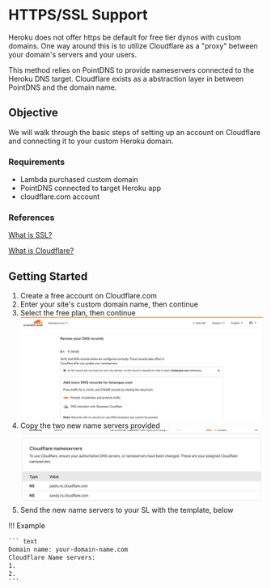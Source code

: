 # HTTPS/SSL Support

Heroku does not offer https be default for free tier dynos with custom domains.
One way around this is to utilize Cloudflare as a "proxy" between your domain's
servers and your users.

This method relies on PointDNS to provide nameservers connected to the Heroku
DNS target. Cloudflare exists as a abstraction layer in between PointDNS and the
domain name.

## Objective

We will walk through the basic steps of setting up an account on Cloudflare and
connecting it to your custom Heroku domain.

### Requirements

- Lambda purchased custom domain
- PointDNS connected to target Heroku app
- cloudflare.com account

### References

[What is SSL?](https://www.cloudflare.com/learning/ssl/what-is-ssl/)

[What is Cloudflare?](https://www.cloudflare.com/learning/what-is-cloudflare/)

## Getting Started

1. Create a free account on Cloudflare.com
2. Enter your site's custom domain name, then continue
3. Select the free plan, then continue
    ![Cloudflare screen 1](../img/https-ssl-support/cloudflare-screen-01.png
"Cloudflare screen 1")
4. Copy the two new name servers provided
    ![Cloudflare nameservers screenshot](../img/https-ssl-support/cloudflare-screen-02.png
"Cloudflare nameservers screenshot")
5. Send the new name servers to your SL with the template, below

!!! Example

    ``` text
    Domain name: your-domain-name.com
    Cloudflare Name servers:
    1.
    2.
    ```
